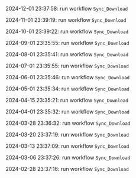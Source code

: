2024-12-01 23:37:58: run workflow `Sync_Download` 

2024-11-01 23:39:19: run workflow `Sync_Download` 

2024-10-01 23:39:22: run workflow `Sync_Download` 

2024-09-01 23:35:55: run workflow `Sync_Download` 

2024-08-01 23:35:41: run workflow `Sync_Download` 

2024-07-01 23:35:55: run workflow `Sync_Download` 

2024-06-01 23:35:46: run workflow `Sync_Download` 

2024-05-01 23:35:34: run workflow `Sync_Download` 

2024-04-15 23:35:21: run workflow `Sync_Download` 

2024-04-01 23:35:32: run workflow `Sync_Download` 

2024-03-28 23:36:32: run workflow `Sync_Download` 

2024-03-20 23:37:19: run workflow `Sync_Download` 

2024-03-13 23:37:09: run workflow `Sync_Download` 

2024-03-06 23:37:26: run workflow `Sync_Download` 

2024-02-28 23:37:16: run workflow `Sync_Download` 


